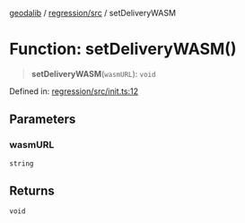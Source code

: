 [geodalib](../../../modules.md) / [regression/src](../index.md) / setDeliveryWASM

# Function: setDeliveryWASM()

> **setDeliveryWASM**(`wasmURL`): `void`

Defined in: [regression/src/init.ts:12](https://github.com/GeoDaCenter/geoda-lib/blob/5c8fba7800a0ff8c8ed4b8b260cc40d1229fb38a/js/packages/regression/src/init.ts#L12)

## Parameters

### wasmURL

`string`

## Returns

`void`
